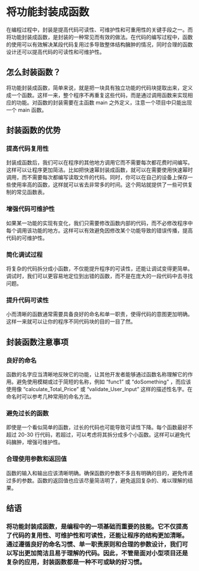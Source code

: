 # 将功能封装成函数
在编程过程中，封装是提高代码可读性、可维护性和可重用性的关键手段之一。而将功能封装成函数，是封装的一种常见而有效的做法。在代码的编写过程中，函数的使用可以有效解决某段代码复用过多导致整体结构臃肿的情况，同时合理的函数设计还可以提高代码的可读性和可维护性。

## 怎么封装函数？
将功能封装成函数，简单来说，就是把一块具有独立功能的代码块提取出来，定义成一个函数。这样一来，整个程序不再重复这些代码，而是通过调用函数来实现相应的功能。对函数的封装需要在主函数 main 之外定义，注意一个项目中只能出现一个 main 函数。

## 封装函数的优势
### 提高代码复用性
封装成函数后，我们可以在程序的其他地方调用它而不需要每次都花费时间编写。这样可以让程序更加简洁。比如把快速幂封装成函数，就可以在需要使用快速幂时调用，而不需要每次都编写读取文件的代码。同时，你可以在自己的设备上保存一些使用率高的函数，这样就可以省去非常多的时间。这个网站就提供了一些可供复制的常见函数表。
### 增强代码可维护性
如果某一功能的实现有变化，我们只需要修改函数内部的代码，而不必修改程序中每个调用该功能的地方。这样可以有效避免因修改某个功能导致的错误传播，提高代码的可维护性。
### 简化调试过程
将复杂的代码拆分成小函数，不仅能提升程序的可读性，还能让调试变得更简单。调试时，我们可以更容易地定位到出错的函数，而不是在庞大的一段代码中去寻找问题。
### 提升代码可读性
小而清晰的函数通常需要具备良好的命名和单一职责，使得代码的意图更加明确。这样一来就可以让你的程序不同代码块的目的一目了然。

## 封装函数注意事项
### 良好的命名
函数的名字应当清晰地反映它的功能，让其他开发者能够通过函数名称理解它的作用。避免使用模糊或过于简短的名称，例如 “func1” 或 “doSomething” ，而应该使用像 “calculate_Total_Price” 或 “validate_User_Input” 这样的描述性名字。在命名时可以参考几种常用的命名方法。
### 避免过长的函数
即使是一个看似简单的函数，过长的代码也可能导致可读性下降。每个函数最好不超过 20-30 行代码，若超过，可以考虑将其拆分成多个小函数。这样可以避免代码臃肿，增强可维护性。
### 合理使用参数和返回值
函数的输入和输出应该清晰明确。确保函数的参数不多且有明确的目的，避免传递过多的参数。函数的返回值也应该尽量简洁明了，避免返回复杂的、难以理解的结果。

## 结语
### 将功能封装成函数，是编程中的一项基础而重要的技能。它不仅提高了代码的复用性、可维护性和可读性，还能让程序的结构更加清晰。通过遵循良好的命名习惯、单一职责原则和合理的参数设计，我们可以写出更加简洁且易于理解的代码。因此，不管是面对小型项目还是复杂的应用，封装函数都是一种不可或缺的好习惯。
